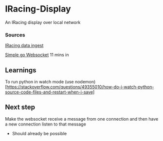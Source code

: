 # IRacing-Display

An IRacing display over local network

### Sources

[IRacing data ingest](https://github.com/hiimkyle/vr2c20)

[Simple go Websocket](https://www.youtube.com/watch?v=JuUAEYLkGbM&t=722s) 11 mins in

## Learnings

To run python in watch mode (use nodemon)[https://stackoverflow.com/questions/49355010/how-do-i-watch-python-source-code-files-and-restart-when-i-save]

## Next step

Make the websocket receive a message from one connection and then have a new connection listen to that message

- Should already be possible
